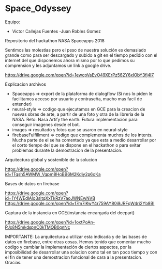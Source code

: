 # Space_Odyssey

Equipo:

- Victor Callejas Fuentes
-Juan Robles Gomez

Repositorio del hackathon NASA Spaceapps 2018

Sentimos las molestias pero el peso de nuestra solución es demasiado grande como para ser descargado y subido a git en el tiempo pedidio con el internet del que disponemos ahora mismo por lo que pedimos su comprension y les adjuntamos un link a google drive.

https://drive.google.com/open?id=1ewcpVaEvO49XErPz562Y6xIObY3fj4I7

Explicacion archivos

- Spaceapps => export de la plataforma de dialogflow (Si nos lo piden le facilitamos acceso por usuario y contraseña, mucho mas facil de entender)
- neural-style => codigo que ejecutamos en GCE para la creacion de nuevas obras de arte, a partir de una foto y otra de la libreria de la NASA. Reto: Nasa Artify the earth. Futura implementacion para conseguir imagenes desde el bot.
- images => resultado y fotos que se usaron en neural-style
- firebaseFulfillment => codigo que complementa muchos de los intents. Mucha parte de el se ha comentado ya que esta a medio desarrollar por el corto tiempo del que se dispone en el hackathon o para evitar problemas durante la demostracion de la presentacion.


Arquitectura global y sostenible de la solucion

https://drive.google.com/open?id=1Tqsh5AWMW_Vqpm8HqBB6M2Kdiy2p6oKa

Bases de datos en firebase

https://drive.google.com/open?id=1Y4WEdIAlo3sItqXxTkRzV7aoJWNEwNVB
https://drive.google.com/open?id=17m7iKwY4r759AY80i9JRFqW4ri2Yb8BI

Captura de la instancia en GCE(instancia encargada del deepart)

https://drive.google.com/open?id=1oxtPoAn-PJx8N5mkdspnC0kTMQB0qnNc

IMPORTANTE: La arquitectura a utilizar esta indicada y de las bases de datos en firebase, entre otras cosas. Hemos tenido que comentar mucho codigo y cambiar la implementación de ciertos aspectos, por la imposibilidad de desarrollar una solucion como tal en tan poco tiempo y con el fin de tener una demostracion funcional de cara a la presentacion. Gracias.
